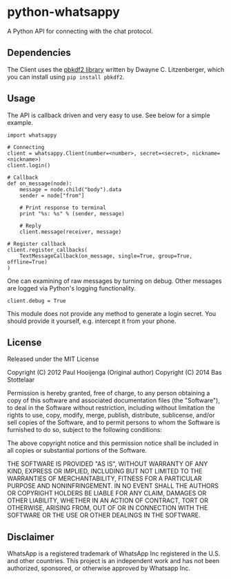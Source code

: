 # python-whatsappy
A Python API for connecting with the chat protocol.

## Dependencies
The Client uses the [pbkdf2 library](https://www.dlitz.net/software/python-pbkdf2/)
written by Dwayne C. Litzenberger, which you can install using `pip install pbkdf2`.

## Usage
The API is callback driven and very easy to use. See below for a simple example.

```
import whatsappy

# Connecting
client = whatsappy.Client(number=<number>, secret=<secret>, nickname=<nickname>)
client.login()

# Callback
def on_message(node):
    message = node.child("body").data
    sender = node["from"]

    # Print response to terminal
    print "%s: %s" % (sender, message)

    # Reply
    client.message(receiver, message)

# Register callback
client.register_callbacks(
    TextMessageCallback(on_message, single=True, group=True, offline=True)
)
```

One can examining of raw messages by turning on debug. Other messages are logged
via Python's logging functionality.

```
client.debug = True
```

This module does not provide any method to generate a login secret. You should
provide it yourself, e.g. intercept it from your phone.

## License
Released under the MIT License

Copyright (C) 2012 Paul Hooijenga (Original author)
Copyright (C) 2014 Bas Stottelaar

Permission is hereby granted, free of charge, to any person obtaining a copy of
this software and associated documentation files (the "Software"), to deal in
the Software without restriction, including without limitation the rights to
use, copy, modify, merge, publish, distribute, sublicense, and/or sell copies
of the Software, and to permit persons to whom the Software is furnished to do
so, subject to the following conditions:

The above copyright notice and this permission notice shall be included in all
copies or substantial portions of the Software.

THE SOFTWARE IS PROVIDED "AS IS", WITHOUT WARRANTY OF ANY KIND, EXPRESS OR
IMPLIED, INCLUDING BUT NOT LIMITED TO THE WARRANTIES OF MERCHANTABILITY, FITNESS
FOR A PARTICULAR PURPOSE AND NONINFRINGEMENT. IN NO EVENT SHALL THE AUTHORS OR
COPYRIGHT HOLDERS BE LIABLE FOR ANY CLAIM, DAMAGES OR OTHER LIABILITY, WHETHER
IN AN ACTION OF CONTRACT, TORT OR OTHERWISE, ARISING FROM, OUT OF OR IN
CONNECTION WITH THE SOFTWARE OR THE USE OR OTHER DEALINGS IN THE SOFTWARE.

## Disclaimer
WhatsApp is a registered trademark of WhatsApp Inc registered in the U.S. and
other countries. This project is an independent work and has not been
authorized, sponsored, or otherwise approved by Whatsapp Inc.